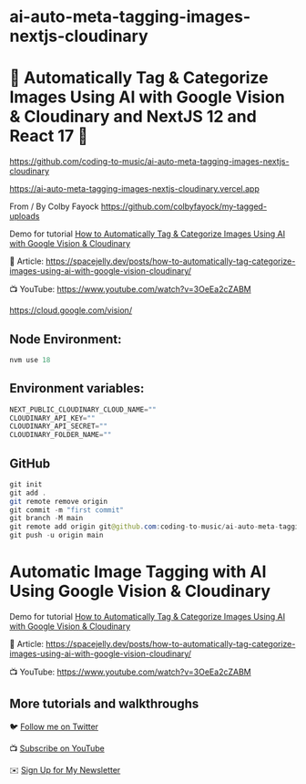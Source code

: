 # ai-auto-meta-tagging-images-nextjs-cloudinary

# 🚀 Automatically Tag & Categorize Images Using AI with Google Vision & Cloudinary and NextJS 12 and React 17 🚀

https://github.com/coding-to-music/ai-auto-meta-tagging-images-nextjs-cloudinary

https://ai-auto-meta-tagging-images-nextjs-cloudinary.vercel.app

From / By Colby Fayock https://github.com/colbyfayock/my-tagged-uploads

Demo for tutorial [How to Automatically Tag & Categorize Images Using AI with Google Vision & Cloudinary](https://www.youtube.com/watch?v=3OeEa2cZABM)

📝 Article: https://spacejelly.dev/posts/how-to-automatically-tag-categorize-images-using-ai-with-google-vision-cloudinary/

📺 YouTube: https://www.youtube.com/watch?v=3OeEa2cZABM

https://cloud.google.com/vision/

<!-- <div style="text-align:center;">
  <img src="/images/chakra.jpg" alt="Image" />
  <p><em>Chakra Component Library with Next.js</em></p>
</div> -->

## Node Environment:

```java
nvm use 18
```

## Environment variables:

```java
NEXT_PUBLIC_CLOUDINARY_CLOUD_NAME=""
CLOUDINARY_API_KEY=""
CLOUDINARY_API_SECRET=""
CLOUDINARY_FOLDER_NAME=""
```

## GitHub

```java
git init
git add .
git remote remove origin
git commit -m "first commit"
git branch -M main
git remote add origin git@github.com:coding-to-music/ai-auto-meta-tagging-images-nextjs-cloudinary.git
git push -u origin main
```

# Automatic Image Tagging with AI Using Google Vision & Cloudinary

Demo for tutorial [How to Automatically Tag & Categorize Images Using AI with Google Vision & Cloudinary](https://www.youtube.com/watch?v=3OeEa2cZABM)

📝 Article: https://spacejelly.dev/posts/how-to-automatically-tag-categorize-images-using-ai-with-google-vision-cloudinary/

📺 YouTube: https://www.youtube.com/watch?v=3OeEa2cZABM

## More tutorials and walkthroughs

🐦 [Follow me on Twitter](https://twitter.com/colbyfayock)

📺 [Subscribe on YouTube](https://www.youtube.com/colbyfayock)

✉️ [Sign Up for My Newsletter](https://colbyfayock.com/newsletter)

